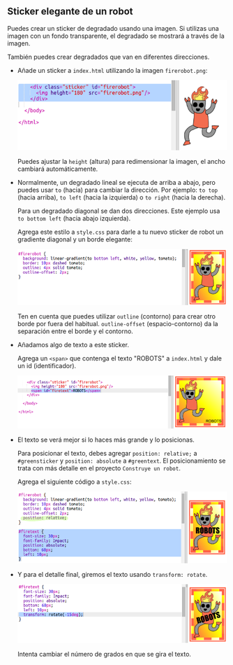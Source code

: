 ## Sticker elegante de un robot

Puedes crear un sticker de degradado usando una imagen. Si utilizas una imagen con un fondo transparente, el degradado se mostrará a través de la imagen.

También puedes crear degradados que van en diferentes direcciones.

+ Añade un sticker a `index.html` utilizando la imagen `firerobot.png`:
    
    ![captura de pantalla](images/stickers-fire-html.png)
    
    Puedes ajustar la `height` (altura) para redimensionar la imagen, el ancho cambiará automáticamente.

+ Normalmente, un degradado lineal se ejecuta de arriba a abajo, pero puedes usar `to` (hacia) para cambiar la dirección. Por ejemplo: `to top` (hacia arriba), `to left` (hacia la izquierda) o `to right` (hacia la derecha).
    
    Para un degradado diagonal se dan dos direcciones. Este ejemplo usa `to bottom left` (hacia abajo izquierda).
    
    Agrega este estilo a `style.css` para darle a tu nuevo sticker de robot un gradiente diagonal y un borde elegante:
    
    ![captura de pantalla](images/stickers-fire-gradient.png)
    
    Ten en cuenta que puedes utilizar `outline` (contorno) para crear otro borde por fuera del habitual. `outline-offset` (espacio-contorno) da la separación entre el borde y el contorno.

+ Añadamos algo de texto a este sticker.
    
    Agrega un `<span>` que contenga el texto "ROBOTS" a `index.html` y dale un id (identificador).
    
    ![captura de pantalla](images/stickers-fire-span.png)

+ El texto se verá mejor si lo haces más grande y lo posicionas.
    
    Para posicionar el texto, debes agregar `position: relative;` a `#greensticker` y `position: absolute` a `#greentext`. El posicionamiento se trata con más detalle en el proyecto `Construye un robot`.
    
    Agrega el siguiente código a `style.css`:
    
    ![captura de pantalla](images/stickers-fire-text-style.png)

+ Y para el detalle final, giremos el texto usando `transform: rotate`.
    
    ![captura de pantalla](images/stickers-fire-rotate.png)
    
    Intenta cambiar el número de grados en que se gira el texto.